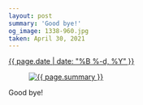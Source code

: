 ```yaml
---
layout: post
summary: 'Good bye!'
og_image: 1338-960.jpg
taken: April 30, 2021
---
```


<div class="post">
 <time>
  <a href="/1338">
   {{ page.date | date: "%B %-d, %Y" }}
  </a>
 </time>
 <a href="/1338">
  <figure data-taken="4/30/2021">
   <img alt="{{ page.summary }}" sizes="(min-width: 700px) 50vw, calc(100vw - 2rem)" src="{{ site.assets_url }}/1338-480.jpg" srcset="{{ site.assets_url }}/1338-240.jpg 240w, {{ site.assets_url }}/1338-480.jpg 480w, {{ site.assets_url }}/1338-720.jpg 720w, {{ site.assets_url }}/1338-960.jpg 960w"/>
  </figure>
 </a>
 <span>
  Good bye!
 </span>
</div>
